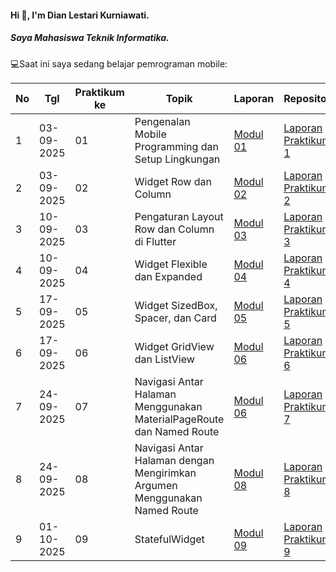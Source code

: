 #### Hi 👋, I'm Dian Lestari Kurniawati. 
##### Saya Mahasiswa Teknik Informatika.

💻Saat ini saya sedang belajar pemrograman mobile:

| No  | Tgl  | Praktikum ke  | Topik  | Laporan | Repository     |
| ------------ | ------------ | ------------ | ------------ | ------------ | ------------ | 
|  1 | 03-09-2025  | 01  | Pengenalan Mobile Programming dan Setup Lingkungan  | [Modul 01](https://drive.google.com/drive/folders/1WxxMAe_yj1QMWNu-2Ub0CXdp5PhN97VU "Modul 01") | [Laporan Praktikum 1](https://drive.google.com/file/d/1udaKIKFDi62jl1dV67oDgO-kBUfcDhjB/view?usp=sharing) |
|  2 | 03-09-2025  | 02  | Widget Row dan Column  |  [Modul 02](https://docs.google.com/document/d/1bAyuU6jrKHtkA4Xj5qt7JtetDfKI22JQ/edit?usp=sharing&ouid=104944616880503288967&rtpof=true&sd=true "Modul 02")  | [Laporan Praktikum 2](https://drive.google.com/file/d/1VVed1K5x5KGZJEl5kI9lRdN462qqTLPY/view?usp=sharing) |
|  3 | 10-09-2025  | 03  | Pengaturan Layout Row dan Column di Flutter | [Modul 03](https://drive.google.com/drive/folders/1WxxMAe_yj1QMWNu-2Ub0CXdp5PhN97VU "Modul 01") | [Laporan Praktikum 3](https://drive.google.com/file/d/1onWaRpt6NnYLY0RxMoScwgZMhl37QOyJ/view?usp=drive_link) |
|  4 | 10-09-2025  | 04  |Widget Flexible dan Expanded |  [Modul 04](https://drive.google.com/file/d/1mtCScd_vPk-hPPJ-4FVrpd8PFaecZS2z/view "Modul 04")  | [Laporan Praktikum 4](https://drive.google.com/file/d/1uH5JD56UlcDa63f3DhK9lcqyI69yJU-t/view?usp=drive_link) |
|  5 | 17-09-2025  | 05  | Widget SizedBox, Spacer, dan Card | [Modul 05]( https://docs.google.com/document/d/1NFL--J8FFII663rwr2ogAVCsWYyF706h/edit?usp=drive_link&ouid=115539083274578939625&rtpof=true&sd=true "Modul 04") | [Laporan Praktikum 5](https://drive.google.com/file/d/1t6Ykr2mOH1jCG090XlB49uU7G0-zfLGQ/view?usp=drive_link) |
|  6 | 17-09-2025  | 06  |Widget GridView dan ListView|  [Modul 06](https://docs.google.com/document/d/1dXAnrNNW2T8DCC6CcxLnQba2kR8gsHUG/edit?usp=drive_link&ouid=115539083274578939625&rtpof=true&sd=true "Modul 06")  | [Laporan Praktikum 6](https://drive.google.com/file/d/1Y3CkU3_-oKma2HMtF5AVHmwa1iyfHP3U/view?usp=drive_link) |
|  7 | 24-09-2025  | 07  |Navigasi Antar Halaman Menggunakan MaterialPageRoute dan Named Route|  [Modul 06](https://drive.google.com/file/d/1FL0RlUBs1ge5TwTdgPA2wp605XfkB7oV/view "Modul 07")  | [Laporan Praktikum 7](https://drive.google.com/file/d/1Sx9vxUueXNoYgOylkKgZiO5ss6MuRsmK/view?usp=drive_link) |
|  8 | 24-09-2025  | 08  |Navigasi Antar Halaman dengan Mengirimkan Argumen Menggunakan Named Route|  [Modul 08](https://drive.google.com/file/d/10KMwv9Al60bD8qIRRBTVpdEmX8r6VcGl/view "Modul 08")  | [Laporan Praktikum 8](https://drive.google.com/file/d/1BEs94BZmkwaNggTB97bJbTgx6XHMK-c3/view?usp=drive_link) |
|  9 | 01-10-2025  | 09  |StatefulWidget|  [Modul 09](https://drive.google.com/file/d/1hMW8jVZg5sbH-9a0eH6hbaKgkREEBp1W/view "Modul 09")  | [Laporan Praktikum 9](https://drive.google.com/file/d/1IXWiMKHf2aSSLu6p_R5nrIrBZA3CExI0/view?usp=drive_link) |

